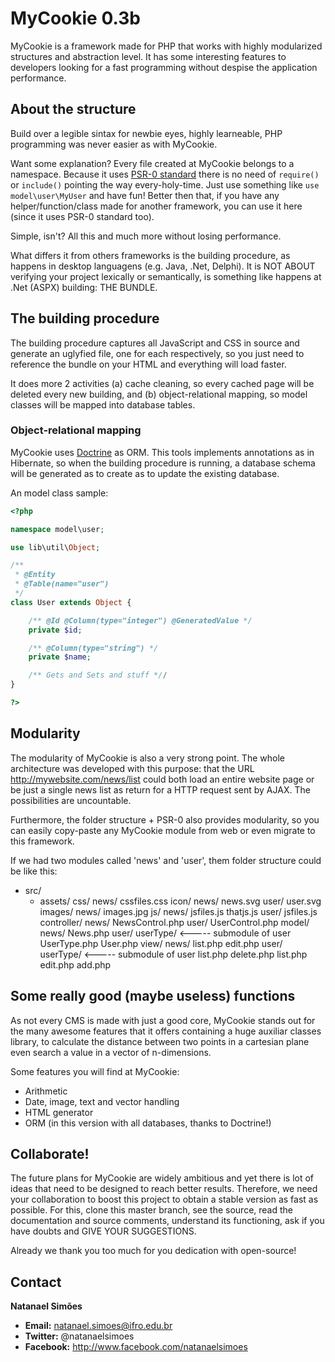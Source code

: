 # MyCookie 0.3b

MyCookie is a framework made for PHP that works with highly modularized structures and abstraction level. It has some interesting features to developers looking for a fast programming without despise the application performance.

## About the structure

Build over a legible sintax for newbie eyes, highly learneable, PHP programming was never easier as with MyCookie. 

Want some explanation? Every file created at MyCookie belongs to a namespace. Because it uses [PSR-0 standard](http://petermoulding.com/php/psr) there is no need of <code>require()</code> or <code>include()</code> pointing the way every-holy-time. Just use something like <code>use model\user\MyUser</code> and have fun! Better then that, if you have any helper/function/class made for another framework, you can use it here (since it uses PSR-0 standard too).

Simple, isn't? All this and much more without losing performance.

What differs it from others frameworks is the building procedure, as happens in desktop languagens (e.g. Java, .Net, Delphi). It is NOT ABOUT verifying your project lexically or semantically, is something like happens at .Net (ASPX) building: THE BUNDLE.

## The building procedure

The building procedure captures all JavaScript and CSS in source and generate an uglyfied file, one for each respectively, so you just need to reference the bundle on your HTML and everything will load faster. 

It does more 2 activities (a) cache cleaning, so every cached page will be deleted every new building, and (b) object-relational mapping, so model classes will be mapped into database tables.

### Object-relational mapping

MyCookie uses [Doctrine](http://doctrine-project.org/) as ORM. This tools implements annotations as in Hibernate, so when the building procedure is running, a database schema will be generated as to create as to update the existing database. 

An model class sample:

```php
<?php

namespace model\user;

use lib\util\Object;

/**
 * @Entity
 * @Table(name="user")
 */
class User extends Object {

    /** @Id @Column(type="integer") @GeneratedValue */
    private $id;

    /** @Column(type="string") */
    private $name;

    /** Gets and Sets and stuff *//
}

?>
```

## Modularity

The modularity of MyCookie is also a very strong point. The whole architecture was developed with this purpose: that the URL http://mywebsite.com/news/list could both load an entire website page or be just a single news list as return for a HTTP request sent by AJAX. The possibilities are uncountable.

Furthermore, the folder structure + PSR-0 also provides modularity, so you can easily copy-paste any MyCookie module from web or even migrate to this framework. 

If we had two modules called 'news' and 'user', them folder structure could be like this:

- src/
    - assets/
        css/
            news/
                cssfiles.css
        icon/
            news/
                news.svg
            user/
                user.svg
        images/
            news/
                images.jpg
        js/
            news/
                jsfiles.js
                thatjs.js
            user/
                jsfiles.js
    controller/
        news/
            NewsControl.php
        user/
            UserControl.php
    model/
        news/
            News.php
        user/
            userType/   <----- submodule of user
                UserType.php
            User.php
    view/
        news/
            list.php
            edit.php
        user/
            userType/   <----- submodule of user
                list.php
                delete.php
            list.php
            edit.php
            add.php

## Some really good (maybe useless) functions

As not every CMS is made with just a good core, MyCookie stands out for the many awesome features that it offers containing a huge auxiliar classes library, to calculate the distance between two points in a cartesian plane even search a value in a vector of n-dimensions.

Some features you will find at MyCookie:

* Arithmetic
* Date, image, text and vector handling
* HTML generator
* ORM (in this version with all databases, thanks to Doctrine!)

## Collaborate!

The future plans for MyCookie are widely ambitious and yet there is lot of ideas that need to be designed to reach better results. Therefore, we need your collaboration to boost this project to obtain a stable version as fast as possible. For this, clone this master branch, see the source, read the documentation and source comments, understand its functioning, ask if you have doubts and GIVE YOUR SUGGESTIONS.

Already we thank you too much for you dedication with open-source!

## Contact

**Natanael Simões**

- **Email:** natanael.simoes@ifro.edu.br
- **Twitter:** @natanaelsimoes
- **Facebook:** http://www.facebook.com/natanaelsimoes